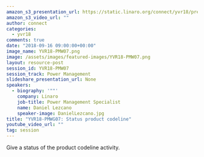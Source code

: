 ```yaml
---
amazon_s3_presentation_url: https://static.linaro.org/connect/yvr18/presentations/yvr18-pmw07.pdf
amazon_s3_video_url: ""
author: connect
categories:
  - yvr18
comments: true
date: "2018-09-16 09:00:00+00:00"
image_name: YVR18-PMW07.png
image: /assets/images/featured-images/YVR18-PMW07.png
layout: resource-post
session_id: YVR18-PMW07
session_track: Power Management
slideshare_presentation_url: None
speakers:
  - biography: '""'
    company: Linaro
    job-title: Power Management Specialist
    name: Daniel Lezcano
    speaker-image: DanielLezcano.jpg
title: "YVR18-PMWG07: Status product codeline"
youtube_video_url: ""
tag: session
---
```


Give a status of the product codeline activity.
